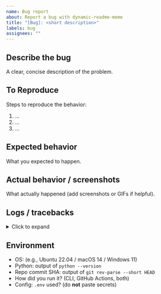 ```yaml
---
name: Bug report
about: Report a bug with dynamic-readme-meme
title: "[Bug]: <short description>"
labels: bug
assignees: ""
---
```


## Describe the bug
A clear, concise description of the problem.

## To Reproduce
Steps to reproduce the behavior:
1. ...
2. ...
3. ...

## Expected behavior
What you expected to happen.

## Actual behavior / screenshots
What actually happened (add screenshots or GIFs if helpful).

## Logs / tracebacks

<details>
<summary>Click to expand</summary>
Put logs/tracebacks here
</details>


## Environment
- OS: (e.g., Ubuntu 22.04 / macOS 14 / Windows 11)
- Python: output of `python --version`
- Repo commit SHA: output of `git rev-parse --short HEAD`
- How did you run it? (CLI, GitHub Actions, both)
- Config: `.env` used? (do **not** paste secrets)
